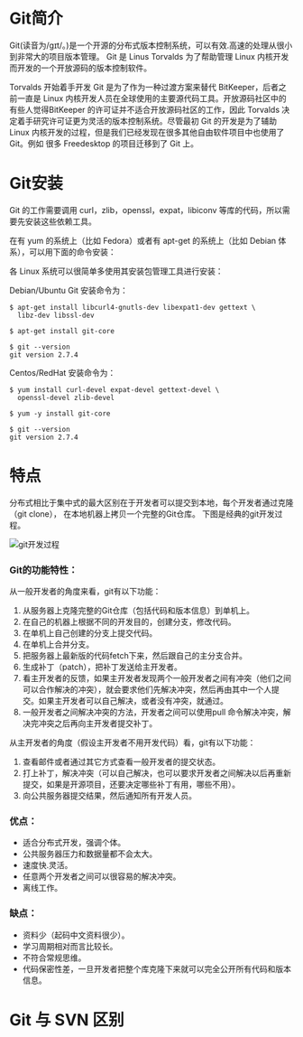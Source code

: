 # Git简介

Git(读音为/gɪt/。)是一个开源的分布式版本控制系统，可以有效.高速的处理从很小到非常大的项目版本管理。
Git 是 Linus Torvalds 为了帮助管理 Linux 内核开发而开发的一个开放源码的版本控制软件。

Torvalds 开始着手开发 Git 是为了作为一种过渡方案来替代 BitKeeper，后者之前一直是 Linux 内核开发人员在全球使用的主要源代码工具。开放源码社区中的有些人觉得BitKeeper 的许可证并不适合开放源码社区的工作，因此 Torvalds 决定着手研究许可证更为灵活的版本控制系统。尽管最初 Git 的开发是为了辅助 Linux 内核开发的过程，但是我们已经发现在很多其他自由软件项目中也使用了 Git。例如 很多 Freedesktop 的项目迁移到了 Git 上。

# Git安装

Git 的工作需要调用 curl，zlib，openssl，expat，libiconv 等库的代码，所以需要先安装这些依赖工具。

在有 yum 的系统上（比如 Fedora）或者有 apt-get 的系统上（比如 Debian 体系），可以用下面的命令安装：

各 Linux 系统可以很简单多使用其安装包管理工具进行安装：

Debian/Ubuntu Git 安装命令为：

```
$ apt-get install libcurl4-gnutls-dev libexpat1-dev gettext \
  libz-dev libssl-dev

$ apt-get install git-core

$ git --version
git version 2.7.4
```
Centos/RedHat 安装命令为：
```
$ yum install curl-devel expat-devel gettext-devel \
  openssl-devel zlib-devel

$ yum -y install git-core

$ git --version
git version 2.7.4
```

# 特点

分布式相比于集中式的最大区别在于开发者可以提交到本地，每个开发者通过克隆（git clone），
在本地机器上拷贝一个完整的Git仓库。
下图是经典的git开发过程。

![git开发过程](https://github.com/yifengyou/learn-git/raw/master/image/git开发过程.png)

### Git的功能特性：
从一般开发者的角度来看，git有以下功能：
1. 从服务器上克隆完整的Git仓库（包括代码和版本信息）到单机上。
2. 在自己的机器上根据不同的开发目的，创建分支，修改代码。
3. 在单机上自己创建的分支上提交代码。
4. 在单机上合并分支。
5. 把服务器上最新版的代码fetch下来，然后跟自己的主分支合并。
6. 生成补丁（patch），把补丁发送给主开发者。
7. 看主开发者的反馈，如果主开发者发现两个一般开发者之间有冲突（他们之间可以合作解决的冲突），就会要求他们先解决冲突，然后再由其中一个人提交。如果主开发者可以自己解决，或者没有冲突，就通过。
8. 一般开发者之间解决冲突的方法，开发者之间可以使用pull 命令解决冲突，解决完冲突之后再向主开发者提交补丁。

从主开发者的角度（假设主开发者不用开发代码）看，git有以下功能：

1. 查看邮件或者通过其它方式查看一般开发者的提交状态。
2. 打上补丁，解决冲突（可以自己解决，也可以要求开发者之间解决以后再重新提交，如果是开源项目，还要决定哪些补丁有用，哪些不用）。
3. 向公共服务器提交结果，然后通知所有开发人员。

### 优点：
- 适合分布式开发，强调个体。
- 公共服务器压力和数据量都不会太大。
- 速度快.灵活。
- 任意两个开发者之间可以很容易的解决冲突。
- 离线工作。

### 缺点：
- 资料少（起码中文资料很少）。
- 学习周期相对而言比较长。
- 不符合常规思维。
- 代码保密性差，一旦开发者把整个库克隆下来就可以完全公开所有代码和版本信息。





# Git 与 SVN 区别
